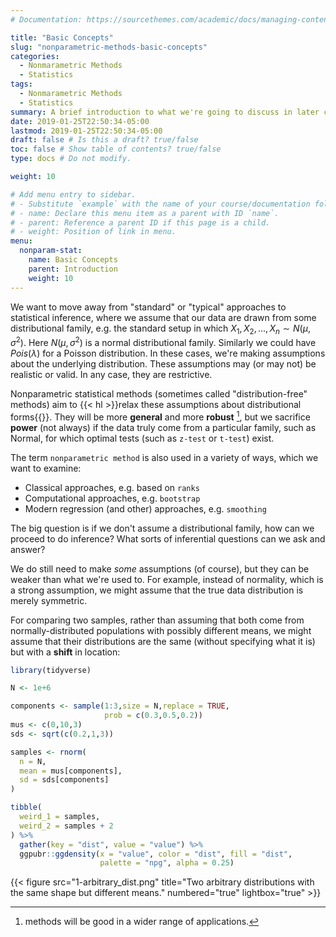 ```yaml
---
# Documentation: https://sourcethemes.com/academic/docs/managing-content/

title: "Basic Concepts"
slug: "nonparametric-methods-basic-concepts"
categories:
  - Nonmarametric Methods
  - Statistics
tags:
  - Nonmarametric Methods
  - Statistics
summary: A brief introduction to what we're going to discuss in later chapters.
date: 2019-01-25T22:50:34-05:00
lastmod: 2019-01-25T22:50:34-05:00
draft: false # Is this a draft? true/false
toc: false # Show table of contents? true/false
type: docs # Do not modify.

weight: 10

# Add menu entry to sidebar.
# - Substitute `example` with the name of your course/documentation folder.
# - name: Declare this menu item as a parent with ID `name`.
# - parent: Reference a parent ID if this page is a child.
# - weight: Position of link in menu.
menu:
  nonparam-stat:
    name: Basic Concepts
    parent: Introduction
    weight: 10
---
```


We want to move away from "standard" or "typical" approaches to statistical inference, where we assume that our data are drawn from some distributional family, e.g. the standard setup in which $X_1, X_2, ..., X_n \sim N(\mu, \sigma^2)$. Here $N(\mu, \sigma^2)$ is a normal distributional family. Similarly we could have $Pois(\lambda)$ for a Poisson distribution. In these cases, we're making assumptions about the underlying distribution. These assumptions may (or may not) be realistic or valid. In any case, they are restrictive.

Nonparametric statistical methods (sometimes called "distribution-free" methods) aim to {{< hl >}}relax these assumptions about distributional forms{{</hl>}}. They will be more **general** and more **robust** [^1], but we sacrifice **power** (not always) if the data truly come from a particular family, such as Normal, for which optimal tests (such as `z-test` or `t-test`) exist.

The term `nonparametric method` is also used in a variety of ways, which we want to examine:

- Classical approaches, e.g. based on `ranks`
- Computational approaches, e.g. `bootstrap`
- Modern regression (and other) approaches, e.g. `smoothing`

The big question is if we don't assume a distributional family, how can we proceed to do inference? What sorts of inferential questions can we ask and answer?

We do still need to make _some_ assumptions (of course), but they can be weaker than what we're used to. For example, instead of normality, which is a strong assumption, we might assume that the true data distribution is merely symmetric.

For comparing two samples, rather than assuming that both come from normally-distributed populations with possibly different means, we might assume that their distributions are the same (without specifying what it is) but with a **shift** in location:

```r
library(tidyverse)

N <- 1e+6

components <- sample(1:3,size = N,replace = TRUE,
                     prob = c(0.3,0.5,0.2))
mus <- c(0,10,3)
sds <- sqrt(c(0.2,1,3))

samples <- rnorm(
  n = N,
  mean = mus[components],
  sd = sds[components]
)

tibble(
  weird_1 = samples,
  weird_2 = samples + 2
) %>%
  gather(key = "dist", value = "value") %>%
  ggpubr::ggdensity(x = "value", color = "dist", fill = "dist",
                    palette = "npg", alpha = 0.25)
```

{{< figure src="1-arbitrary_dist.png" title="Two arbitrary distributions with the same shape but different means." numbered="true" lightbox="true" >}}

[^1]: methods will be good in a wider range of applications.
